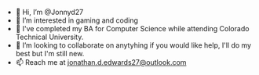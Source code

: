 - 👋 Hi, I’m @Jonnyd27
- 👀 I’m interested in gaming and coding
- 🌱 I've completed my BA for Computer Science while attending Colorado Technical University.
- 💞️ I’m looking to collaborate on anytyhing if you would like help, I'll do my best but I'm still new.
- 📫 Reach me at jonathan.d.edwards27@outlook.com

<!---
Jonnyd27/Jonnyd27 is a ✨ special ✨ repository because its `README.md` (this file) appears on your GitHub profile.
You can click the Preview link to take a look at your changes.
--->
